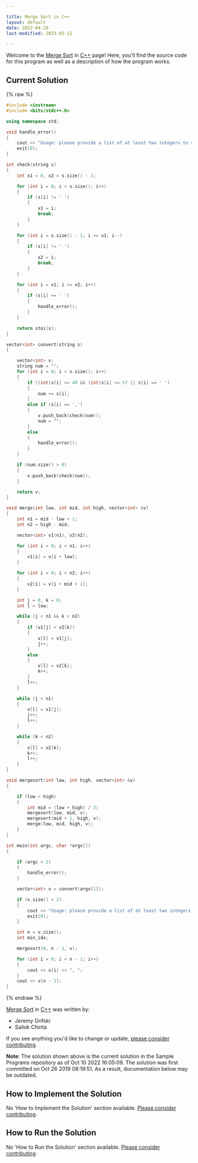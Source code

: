 ```yaml
---

title: Merge Sort in C++
layout: default
date: 2022-04-28
last-modified: 2023-03-12

---
```


Welcome to the [Merge Sort](https://sampleprograms.io/projects/merge-sort) in [C++](https://sampleprograms.io/languages/c-plus-plus) page! Here, you'll find the source code for this program as well as a description of how the program works.

## Current Solution

{% raw %}

```c++
#include <iostream>
#include <bits/stdc++.h>

using namespace std;

void handle_error()
{
    cout << "Usage: please provide a list of at least two integers to sort in the format \"1, 2, 3, 4, 5\"" << endl;
    exit(0);
}

int check(string s)
{
    int x1 = 0, x2 = s.size() - 1;

    for (int i = 0; i < s.size(); i++)
    {
        if (s[i] != ' ')
        {
            x1 = i;
            break;
        }
    }

    for (int i = s.size() - 1; i >= x1; i--)
    {
        if (s[i] != ' ')
        {
            x2 = i;
            break;
        }
    }

    for (int i = x1; i <= x2; i++)
    {
        if (s[i] == ' ')
        {
            handle_error();
        }
    }

    return stoi(s);
}

vector<int> convert(string s)
{

    vector<int> v;
    string num = "";
    for (int i = 0; i < s.size(); i++)
    {
        if ((int)s[i] >= 48 && (int)s[i] <= 57 || s[i] == ' ')
        {
            num += s[i];
        }
        else if (s[i] == ',')
        {
            v.push_back(check(num));
            num = "";
        }
        else
        {
            handle_error();
        }
    }

    if (num.size() > 0)
    {
        v.push_back(check(num));
    }

    return v;
}

void merge(int low, int mid, int high, vector<int> &v)
{
    int n1 = mid - low + 1;
    int n2 = high - mid;

    vector<int> v1(n1), v2(n2);

    for (int i = 0; i < n1; i++)
    {
        v1[i] = v[i + low];
    }

    for (int i = 0; i < n2; i++)
    {
        v2[i] = v[i + mid + 1];
    }

    int j = 0, k = 0;
    int l = low;

    while (j < n1 && k < n2)
    {
        if (v1[j] < v2[k])
        {
            v[l] = v1[j];
            j++;
        }
        else
        {
            v[l] = v2[k];
            k++;
        }
        l++;
    }

    while (j < n1)
    {
        v[l] = v1[j];
        j++;
        l++;
    }

    while (k < n2)
    {
        v[l] = v2[k];
        k++;
        l++;
    }
}

void mergesort(int low, int high, vector<int> &v)
{

    if (low < high)
    {
        int mid = (low + high) / 2;
        mergesort(low, mid, v);
        mergesort(mid + 1, high, v);
        merge(low, mid, high, v);
    }
}

int main(int argc, char *argv[])
{

    if (argc < 2)
    {
        handle_error();
    }

    vector<int> v = convert(argv[1]);

    if (v.size() < 2)
    {
        cout << "Usage: please provide a list of at least two integers to sort in the format \"1, 2, 3, 4, 5\"" << endl;
        exit(0);
    }

    int n = v.size();
    int min_idx;

    mergesort(0, n - 1, v);

    for (int i = 0; i < n - 1; i++)
    {
        cout << v[i] << ", ";
    }
    cout << v[n - 1];
}
```

{% endraw %}

[Merge Sort](https://sampleprograms.io/projects/merge-sort) in [C++](https://sampleprograms.io/languages/c-plus-plus) was written by:

- Jeremy Grifski
- Sailok Chinta

If you see anything you'd like to change or update, [please consider contributing](https://github.com/TheRenegadeCoder/sample-programs).

**Note**: The solution shown above is the current solution in the Sample Programs repository as of Oct 10 2022 16:05:09. The solution was first committed on Oct 26 2019 08:19:51. As a result, documentation below may be outdated.

## How to Implement the Solution

No 'How to Implement the Solution' section available. [Please consider contributing](https://github.com/TheRenegadeCoder/sample-programs-website).

## How to Run the Solution

No 'How to Run the Solution' section available. [Please consider contributing](https://github.com/TheRenegadeCoder/sample-programs-website).